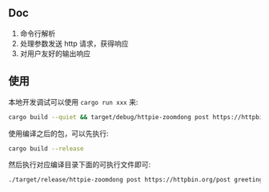 ## Doc

1. 命令行解析
2. 处理参数发送 http 请求，获得响应
3. 对用户友好的输出响应

## 使用

本地开发调试可以使用 `cargo run xxx` 来:

```bash
cargo build --quiet && target/debug/httpie-zoomdong post https://httpbin.org/post greeting=hola name=zoomdong
```

使用编译之后的包，可以先执行:

```bash
cargo build --release
```

然后执行对应编译目录下面的可执行文件即可:

```bash
./target/release/httpie-zoomdong post https://httpbin.org/post greeting=hola name=zoomdong
```